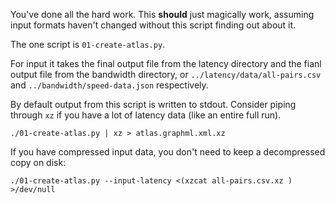You've done all the hard work. This **should** just magically work, assuming
input formats haven't changed without this script finding out about it.

The one script is `01-create-atlas.py`.

For input it takes the final output file from the latency directory and the
fianl output file from the bandwidth directory, or
`../latency/data/all-pairs.csv` and `../bandwidth/speed-data.json`
respectively.

By default output from this script is written to stdout. Consider piping
through `xz` if you have a lot of latency data (like an entire full run).

    ./01-create-atlas.py | xz > atlas.graphml.xml.xz

If you have compressed input data, you don't need to keep a decompressed copy
on disk:

    ./01-create-atlas.py --input-latency <(xzcat all-pairs.csv.xz ) >/dev/null
